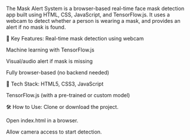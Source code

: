 The Mask Alert System is a browser-based real-time face mask detection app built using HTML, CSS, JavaScript, and TensorFlow.js. It uses a webcam to detect whether a person is wearing a mask, and provides an alert if no mask is found.

🔧 Key Features:
Real-time mask detection using webcam

Machine learning with TensorFlow.js

Visual/audio alert if mask is missing

Fully browser-based (no backend needed)

🧰 Tech Stack:
HTML5, CSS3, JavaScript

TensorFlow.js (with a pre-trained or custom model)

🛠 How to Use:
Clone or download the project.

Open index.html in a browser.

Allow camera access to start detection.

